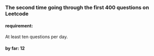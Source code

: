### The second time going through the first 400 questions on Leetcode

#### requirement:
At least ten questions per day.

#### by far: 12